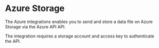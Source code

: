# Azure Storage

The Azure integrations enables you to send and store a data file on Azure Storage via the Azure API API.

The integration requires a storage account and access key to authenticate the API.
